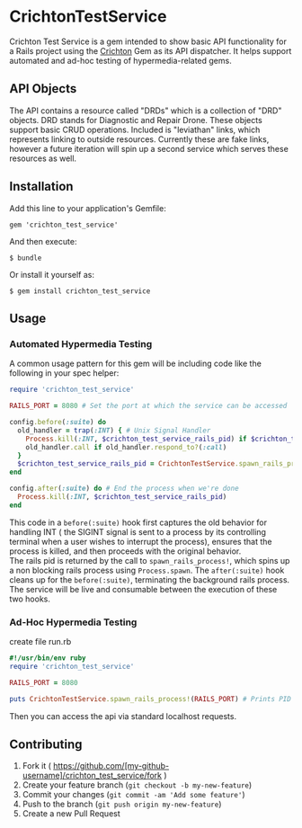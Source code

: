 # CrichtonTestService

Crichton Test Service is a gem intended to show basic API functionality for a Rails project using the [Crichton](https://github.com/mdsol/crichton) Gem as its API dispatcher.  It helps support automated and ad-hoc testing of hypermedia-related gems.

## API Objects
The API contains a resource called "DRDs" which is a collection of "DRD" objects. DRD stands for Diagnostic and Repair Drone.  These objects support basic CRUD operations.  Included is "leviathan" links, which represents linking to outside resources.  Currently these are fake links, however a future iteration will spin up a second service which serves these resources as well.

## Installation

Add this line to your application's Gemfile:

    gem 'crichton_test_service'

And then execute:

    $ bundle

Or install it yourself as:

    $ gem install crichton_test_service

## Usage

### Automated Hypermedia Testing
A common usage pattern for this gem will be including code like the following in your spec helper:
```ruby
require 'crichton_test_service'

RAILS_PORT = 8080 # Set the port at which the service can be accessed

config.before(:suite) do
  old_handler = trap(:INT) { # Unix Signal Handler
    Process.kill(:INT, $crichton_test_service_rails_pid) if $crichton_test_service_rails_pid
    old_handler.call if old_handler.respond_to?(:call)
  }
  $crichton_test_service_rails_pid = CrichtonTestService.spawn_rails_process!(RAILS_PORT) # Capture the Pid so it will spin down when we're done
end

config.after(:suite) do # End the process when we're done
  Process.kill(:INT, $crichton_test_service_rails_pid)
end
```

This code in a ``` before(:suite) ``` hook first captures the old behavior for handling INT
( the SIGINT signal is sent to a process by its controlling terminal when a user wishes to interrupt
the process), ensures that the process is killed, and then proceeds with the original behavior.  
The rails pid is returned by the call to ``` spawn_rails_process! ```, which spins up a non blocking
rails process using ``` Process.spawn ```.  The ``` after(:suite) ``` hook cleans up for
the ``` before(:suite) ```, terminating the background rails process.  The service will be live and
consumable between the execution of these two hooks.

### Ad-Hoc Hypermedia Testing

create file run.rb
```ruby
#!/usr/bin/env ruby
require 'crichton_test_service'

RAILS_PORT = 8080

puts CrichtonTestService.spawn_rails_process!(RAILS_PORT) # Prints PID of process

```

Then you can access the api via standard localhost requests.

## Contributing

1. Fork it ( https://github.com/[my-github-username]/crichton_test_service/fork )
2. Create your feature branch (`git checkout -b my-new-feature`)
3. Commit your changes (`git commit -am 'Add some feature'`)
4. Push to the branch (`git push origin my-new-feature`)
5. Create a new Pull Request
